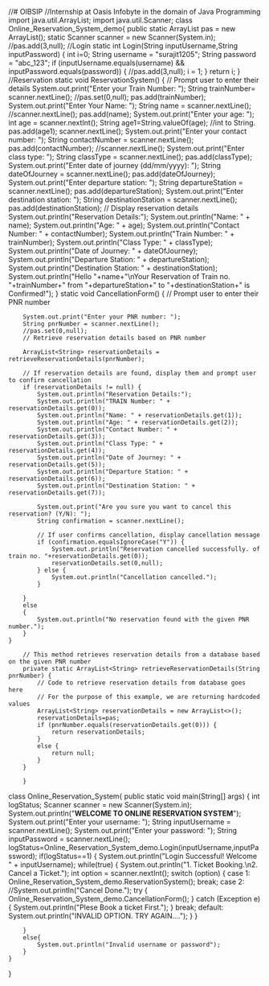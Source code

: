 //# OIBSIP
//Internship at Oasis Infobyte in the domain of Java Programming
import java.util.ArrayList;
import java.util.Scanner;
class Online_Reservation_System_demo{
    public static ArrayList<String> pas = new ArrayList<String>();
    static Scanner scanner = new Scanner(System.in);
    //pas.add(3,null);
    //Login
     static int Login(String inputUsername,String inputPassword) {
        int i=0;
        String username = "surajit1205";
        String password = "abc_123";
                if (inputUsername.equals(username) && inputPassword.equals(password)) {
                    //pas.add(3,null);
                    i = 1;
                }
        return i;
    }
    //Reservation
    static void ReservationSystem() {
        // Prompt user to enter their details
        System.out.print("Enter your Train Number: ");
        String  trainNumber= scanner.nextLine();
        //pas.set(0,null);
        pas.add(trainNumber);
        System.out.print("Enter Your Name: ");
        String name = scanner.nextLine();
        //scanner.nextLine();
        pas.add(name);
        System.out.print("Enter your age: ");
        int age = scanner.nextInt();
        String age1=String.valueOf(age); //int to String.
        pas.add(age1);
        scanner.nextLine();
        System.out.print("Enter your contact number: ");
        String contactNumber = scanner.nextLine();
        pas.add(contactNumber);
        //scanner.nextLine();
        System.out.print("Enter class type: ");
        String classType = scanner.nextLine();
        pas.add(classType);
        System.out.print("Enter date of journey (dd/mm/yyyy): ");
        String dateOfJourney = scanner.nextLine();
        pas.add(dateOfJourney);
        System.out.print("Enter departure station: ");
        String departureStation = scanner.nextLine();
        pas.add(departureStation);
        System.out.print("Enter destination station: ");
        String destinationStation = scanner.nextLine();
        pas.add(destinationStation);
                                                    // Display reservation details
        System.out.println("Reservation Details:");
        System.out.println("Name: " + name);
        System.out.println("Age: " + age);
        System.out.println("Contact Number: " + contactNumber);
        System.out.println("Train Number: " + trainNumber);
        System.out.println("Class Type: " + classType);
        System.out.println("Date of Journey: " + dateOfJourney);
        System.out.println("Departure Station: " + departureStation);
        System.out.println("Destination Station: " + destinationStation);
        System.out.println("Hello "+name+"\nYour Reservation of Train no. "+trainNumber+" from "+departureStation+" to "+destinationStation+" is Confirmed!");
    }
    static void  CancellationForm() {
        // Prompt user to enter their PNR number

        System.out.print("Enter your PNR number: ");
        String pnrNumber = scanner.nextLine();
        //pas.set(0,null);
        // Retrieve reservation details based on PNR number

        ArrayList<String> reservationDetails = retrieveReservationDetails(pnrNumber);

        // If reservation details are found, display them and prompt user to confirm cancellation
        if (reservationDetails != null) {
            System.out.println("Reservation Details:");
            System.out.println("TRAIN Number: " + reservationDetails.get(0));
            System.out.println("Name: " + reservationDetails.get(1));
            System.out.println("Age: " + reservationDetails.get(2));
            System.out.println("Contact Number: " + reservationDetails.get(3));
            System.out.println("Class Type: " + reservationDetails.get(4));
            System.out.println("Date of Journey: " + reservationDetails.get(5));
            System.out.println("Departure Station: " + reservationDetails.get(6));
            System.out.println("Destination Station: " + reservationDetails.get(7));

            System.out.print("Are you sure you want to cancel this reservation? (Y/N): ");
            String confirmation = scanner.nextLine();

            // If user confirms cancellation, display cancellation message
            if (confirmation.equalsIgnoreCase("Y")) {
                System.out.println("Reservation cancelled successfully. of train no. "+reservationDetails.get(0));
                reservationDetails.set(0,null);
            } else {
                System.out.println("Cancellation cancelled.");
            }

        }
        else
        {
            System.out.println("No reservation found with the given PNR number.");
        }
    }

        // This method retrieves reservation details from a database based on the given PNR number
        private static ArrayList<String> retrieveReservationDetails(String pnrNumber) {
            // Code to retrieve reservation details from database goes here
            // For the purpose of this example, we are returning hardcoded values
            ArrayList<String> reservationDetails = new ArrayList<>();
            reservationDetails=pas;
            if (pnrNumber.equals(reservationDetails.get(0))) {
                return reservationDetails;
            }
            else {
                return null;
            }
        }

        }
class Online_Reservation_System{
    public static void main(String[] args) {
        int logStatus;
        Scanner scanner = new Scanner(System.in);
        System.out.println("****WELCOME TO ONLINE RESERVATION SYSTEM****");
        System.out.print("Enter your username: ");
        String inputUsername = scanner.nextLine();
        System.out.print("Enter your password: ");
        String inputPassword = scanner.nextLine();
        logStatus=Online_Reservation_System_demo.Login(inputUsername,inputPassword);
        if(logStatus==1) {
            System.out.println("Login Successful! Welcome " + inputUsername);
            while(true) {
                System.out.println("1. Ticket Booking.\n2. Cancel a Ticket.");
                int option = scanner.nextInt();
                switch (option) {
                    case 1:
                        Online_Reservation_System_demo.ReservationSystem();
                        break;
                    case 2:
                        //System.out.println("Cancel Done.");
                        try {
                            Online_Reservation_System_demo.CancellationForm();
                        }
                        catch (Exception e){
                            System.out.println("Plese Book a ticket First.");
                        }
                        break;
                    default:
                        System.out.println("INVALID OPTION. TRY AGAIN....");
                }
            }

        }
        else{
            System.out.println("Invalid username or password");
        }
    }
}

